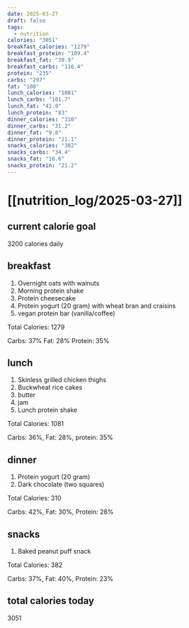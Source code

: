 ```yaml
---
date: 2025-03-27
draft: false
tags:
  - nutrition
calories: "3051"
breakfast_calories: "1279"
breakfast_protein: "109.4"
breakfast_fat: "39.9"
breakfast_carbs: "116.4"
protein: "235"
carbs: "297"
fat: "108"
lunch_calories: "1081"
lunch_carbs: "101.7"
lunch_fat: "41.9"
lunch_protein: "83"
dinner_calories: "310"
dinner_carbs: "31.2"
dinner_fat: "9.8"
dinner_protein: "21.1"
snacks_calories: "382"
snacks_carbs: "34.4"
snacks_fat: "16.6"
snacks_protein: "21.2"
---
```


# [[nutrition_log/2025-03-27]]

## current calorie goal

3200 calories daily

## breakfast

1. Overnight oats with walnuts
2. Morning protein shake
3. Protein cheesecake
4. Protein yogurt (20 gram) with wheat bran and craisins
5. vegan protein bar (vanilla/coffee)

Total Calories: 1279

Carbs: 37% Fat: 28% Protein: 35%

## lunch

1. Skinless grilled chicken thighs
2. Buckwheat rice cakes
3. butter
4. jam
5. Lunch protein shake

Total Calories: 1081

Carbs: 36%, Fat: 28%, protein: 35%

## dinner

1. Protein yogurt (20 gram)
2. Dark chocolate (two squares)

Total Calories: 310

Carbs: 42%, Fat: 30%, Protein: 28%

## snacks

1. Baked peanut puff snack

Total Calories: 382

Carbs: 37%, Fat: 40%, Protein: 23%

## total calories today

3051
